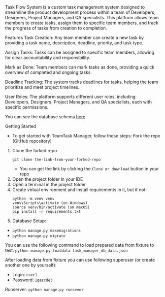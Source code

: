 
Task Flow System is a custom task management system designed to streamline the product development process within a team of Developers, Designers, Project Managers, and QA specialists. This platform allows team members to create tasks, assign them to specific team members, and track the progress of tasks from creation to completion.

Features
Task Creation: Any team member can create a new task by providing a task name, description, deadline, priority, and task type.

Assign Tasks: Tasks can be assigned to specific team members, allowing for clear accountability and responsibility.

Mark as Done: Team members can mark tasks as done, providing a quick overview of completed and ongoing tasks.

Deadline Tracking: The system tracks deadlines for tasks, helping the team prioritize and meet project timelines.

User Roles: The platform supports different user roles, including Developers, Designers, Project Managers, and QA specialists, each with specific permissions.

You can see the database schema [here](https://dbdiagram.io/d/654363957d8bbd6465560b26)

Getting Started
- To get started with TeamTask Manager, follow these steps:
 Fork the repo (GitHub repository)
1. Clone the forked repo
    ```
    git clone the-link-from-your-forked-repo
    ```
    - You can get the link by clicking the `Clone or download` button in your repo 
2. Open the project folder in your IDE 
3. Open a terminal in the project folder 
4. Create virtual environment
    and install requirements in it, but if not:
    ```
    python -m venv venv
    venv\Scripts\activate (on Windows)
    source venv/bin/activate (on macOS)
    pip install -r requirements.txt
    ```
5. Database Setup:
  - `python manage.py makemigrations`
  - `python manage.py migrate`


You can use the following command to load prepared data from fixture to test:
`python manage.py loaddata task_manager_db_data.json`


After loading data from fixture you can use following superuser (or create another one by yourself):
  - Login: `user1`
  - Password: `1qazcde3`

Runserver:
`python manage.py runsever`